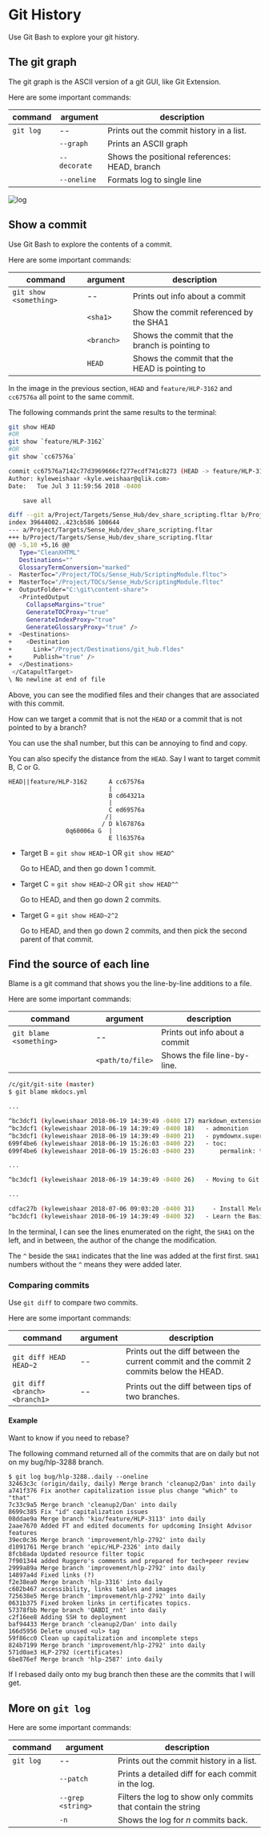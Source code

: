 # Git History

Use Git Bash to explore your git history.

## The git graph

The git graph is the ASCII version of a git GUI, like Git Extension.

Here are some important commands:

|command|argument|description|
|---    |---        |---|
|`git log`|--|Prints out the commit history in a list.|
||`--graph`|Prints an ASCII graph|
||`--decorate`|Shows the positional references: HEAD, branch|
||`--oneline`|Formats log to single line|

![log](assets/images/gitlog.png)

## Show a commit

Use Git Bash to explore the contents of a commit.

Here are some important commands:

|command|argument|description|
|---    |---        |---|
|`git show <something>`|--|Prints out info about a commit|
||`<sha1>`|Show the commit referenced by the SHA1|
||`<branch>`|Shows the commit that the branch is pointing to|
||`HEAD`|Shows the commit that the HEAD is pointing to|

In the image in the previous section, `HEAD` and `feature/HLP-3162` and `cc67576a` all point to the same commit.

The following commands print the same results to the terminal:

```bash
git show HEAD
#OR
git show `feature/HLP-3162`
#OR
git show `cc67576a`

commit cc67576a7142c77d3969666cf277ecdf741c8273 (HEAD -> feature/HLP-3162)
Author: kyleweishaar <kyle.weishaar@qlik.com>
Date:   Tue Jul 3 11:59:56 2018 -0400

    save all

diff --git a/Project/Targets/Sense_Hub/dev_share_scripting.fltar b/Project/Targets/Sense_Hub/dev_share_scripting.fltar
index 39644002..423cb586 100644
--- a/Project/Targets/Sense_Hub/dev_share_scripting.fltar
+++ b/Project/Targets/Sense_Hub/dev_share_scripting.fltar
@@ -5,10 +5,16 @@
   Type="CleanXHTML"
   Destinations=""
   GlossaryTermConversion="marked"
-  MasterToc="/Project/TOCs/Sense_Hub/ScriptingModule.fltoc">
+  MasterToc="/Project/TOCs/Sense_Hub/ScriptingModule.fltoc"
+  OutputFolder="C:\git\content-share">
   <PrintedOutput
     CollapseMargins="true"
     GenerateTOCProxy="true"
     GenerateIndexProxy="true"
     GenerateGlossaryProxy="true" />
+  <Destinations>
+    <Destination
+      Link="/Project/Destinations/git_hub.fldes"
+      Publish="true" />
+  </Destinations>
 </CatapultTarget>
\ No newline at end of file
```

Above, you can see the modified files and their changes that are associated with this commit.

How can we target a commit that is not the `HEAD` or a commit that is not pointed to by a branch?

You can use the sha1 number, but this can be annoying to find and copy.

You can also specify the distance from the `HEAD`. Say I want to target commit B, C or G.

```ASCII
HEAD||feature/HLP-3162      A cc67576a
                            |
                            B cd64321a
                            |
                            C ed69576a
                           /|
                          / D kl67876a
                0q60006a G  |
                            E ll63576a
```

* Target B = `git show HEAD~1` OR `git show HEAD^`

    Go to HEAD, and then go down 1 commit.

* Target C = `git show HEAD~2` OR `git show HEAD^^`

    Go to HEAD, and then go down 2 commits.

* Target G = `git show HEAD~2^2`

    Go to HEAD, and then go down 2 commits, and then pick the second parent of that commit.

## Find the source of each line

Blame is a git command that shows you the line-by-line additions to a file.

Here are some important commands:

|command|argument|description|
|---    |---        |---|
|`git blame <something>`|--|Prints out info about a commit|
||`<path/to/file>`|Shows the file line-by-line.|


```bash
/c/git/git-site (master)
$ git blame mkdocs.yml

...

^bc3dcf1 (kyleweishaar 2018-06-19 14:39:49 -0400 17) markdown_extensions:
^bc3dcf1 (kyleweishaar 2018-06-19 14:39:49 -0400 18)   - admonition
^bc3dcf1 (kyleweishaar 2018-06-19 14:39:49 -0400 21)   - pymdownx.superfences
699f4be6 (kyleweishaar 2018-06-19 15:26:03 -0400 22)   - toc:
699f4be6 (kyleweishaar 2018-06-19 15:26:03 -0400 23)       permalink: true

...

^bc3dcf1 (kyleweishaar 2018-06-19 14:39:49 -0400 26)   - Moving to Git: index.md

...

cdfac27b (kyleweishaar 2018-07-06 09:03:20 -0400 31)     - Install Meld: meld.md
^bc3dcf1 (kyleweishaar 2018-06-19 14:39:49 -0400 32)   - Learn the Basics:

```

In the terminal, I can see the lines enumerated on the right, the `SHA1` on the left, and in between, the author of the change the modification.

The `^` beside the `SHA1` indicates that the line was added at the first first. `SHA1` numbers without the `^` means they were added later.

### Comparing commits

Use `git diff` to compare two commits.

Here are some important commands:

|command|argument|description|
|---    |---        |---|
|`git diff HEAD HEAD~2`|--|Prints out the diff between the current commit and the commit 2 commits below the HEAD.|
|`git diff <branch> <branch1>`|--|Prints out the diff between tips of two branches.|

#### Example

Want to know if you need to rebase?

The following command returned all of the commits that are on daily but not on my bug/hlp-3288 branch.

```/c/git/help-documentation (bug/hlp-3288)
$ git log bug/hlp-3288..daily --oneline
32463c3c (origin/daily, daily) Merge branch 'cleanup2/Dan' into daily
a741f376 Fix another capitalization issue plus change "which" to "that"
7c33c9a5 Merge branch 'cleanup2/Dan' into daily
8699c385 Fix "id" capitalization issues
08ddae9a Merge branch 'kio/feature/HLP-3113' into daily
2aae7670 Added FT and edited documents for updcoming Insight Advisor features
39ec0c36 Merge branch 'improvement/hlp-2792' into daily
d1091761 Merge branch 'epic/HLP-2326' into daily
8fcb8ada Updated resource filter topic
7f901344 added Ruggero's comments and prepared for tech+peer review
2999a89a Merge branch 'improvement/hlp-2792' into daily
14897a4d Fixed links (?)
f2e38ea0 Merge branch 'hlp-3316' into daily
c602b467 accessibility, links tables and images
725638e5 Merge branch 'improvement/hlp-2792' into daily
0631b375 Fixed broken links in certificates topics.
57378fbb Merge branch 'QABDI_rnt' into daily
c2f16ee8 Adding SSH to deployment
baf94433 Merge branch 'cleanup2/Dan' into daily
166d5956 Delete unused <ul> tag
59f86cc0 Clean up capitalization and incomplete steps
824b7199 Merge branch 'improvement/hlp-2792' into daily
571d0ae3 HLP-2792 (certificates)
6be876ef Merge branch 'hlp-2587' into daily
```

If I rebased daily onto my bug branch then these are the commits that I will get.

## More on `git log`

Here are some important commands:

|command|argument|description|
|---    |---        |---|
|`git log`|--|Prints out the commit history in a list.|
||`--patch`|Prints a detailed diff for each commit in the log.|
||`--grep <string>`|Filters the log to show only commits that contain the string|
||`-n`|Shows the log for _n_ commits back.|
